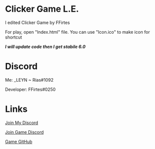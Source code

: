 # Clicker Game L.E.
I edited Clicker Game by FFirtes

For play, open "Index.html" file.
You can use "Icon.ico" to make icon for shortcut

***I will update code then I get stabile 6.0***

# Discord
Me: _LEYN ~ Rias#1092

Developer: FFirtes#0250
# Links

[Join My Discord](https://discord.gg/ftGX4rX)

[Join Game Discord](https://discord.gg/pnBSeS2)

[Game GitHub](https://github.com/FFirtes/ClickerGame)
